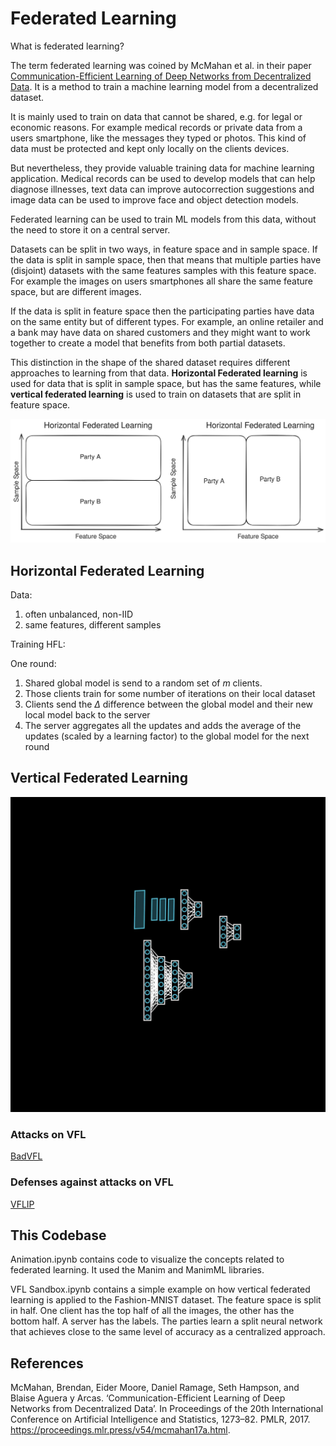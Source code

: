# Federated Learning

What is federated learning?

The term federated learning was coined by McMahan et al. in their paper [Communication-Efficient Learning of Deep Networks from Decentralized Data](https://proceedings.mlr.press/v54/mcmahan17a.html). It is a method to train a machine learning model from a decentralized dataset. 

It is mainly used to train on data that cannot be shared, e.g. for legal or economic reasons.
For example medical records or private data from a users smartphone, like the messages they typed or photos. This kind of data must be protected and kept only locally on the clients devices.

But nevertheless, they provide valuable training data for machine learning application. Medical records can be used to develop models that can help diagnose illnesses, text data can improve autocorrection suggestions and image data can be used to improve face and object detection models.

Federated learning can be used to train ML models from this data, without the need to store it on a central server.

Datasets can be split in two ways, in feature space and in sample space. 
If the data is split in sample space, then that means that multiple parties have (disjoint) datasets with the same features samples with this feature space. For example the images on users smartphones all share the same feature space, but are different images.

If the data is split in feature space then the participating parties have data on the same entity but of different types. For example, an online retailer and a bank may have data on shared customers and they might want to work together to create a model that benefits from both partial datasets.

This distinction in the shape of the shared dataset requires different approaches to learning from that data.
**Horizontal Federated learning** is used for data that is split in sample space, but has the same features, while **vertical federated learning** is used to train on datasets that are split in feature space.

![Hfl vs VFL](images/HFLvsVFL.svg)
## Horizontal Federated Learning
Data:
1. often unbalanced, non-IID
2. same features, different samples

Training HFL:  

One round:
1. Shared global model is send to a random set of $m$ clients.
2. Those clients train for some number of iterations on their local dataset
3. Clients send the $\Delta$ difference between the global model and their new local model back to the server
4. The server aggregates all the updates and adds the average of the updates (scaled by a learning factor) to the global model for the next round

## Vertical Federated Learning

![VFL forward pass](images/VFLforward.gif)

### Attacks on VFL

[BadVFL](BadVFL/README.md)

### Defenses against attacks on VFL
[VFLIP](VFLIP/README.md)


## This Codebase

Animation.ipynb contains code to visualize the concepts related to federated learning. It used the Manim and ManimML libraries.


VFL Sandbox.ipynb contains a simple example on how vertical federated learning is applied to the Fashion-MNIST dataset. The feature space is split in half. One client has the top half of all the images, the other has the bottom half. A server has the labels.
The parties learn a split neural network that achieves close to the same level of accuracy as a centralized approach.

## References
McMahan, Brendan, Eider Moore, Daniel Ramage, Seth Hampson, and Blaise Aguera y Arcas. ‘Communication-Efficient Learning of Deep Networks from Decentralized Data’. In Proceedings of the 20th International Conference on Artificial Intelligence and Statistics, 1273–82. PMLR, 2017. https://proceedings.mlr.press/v54/mcmahan17a.html.
